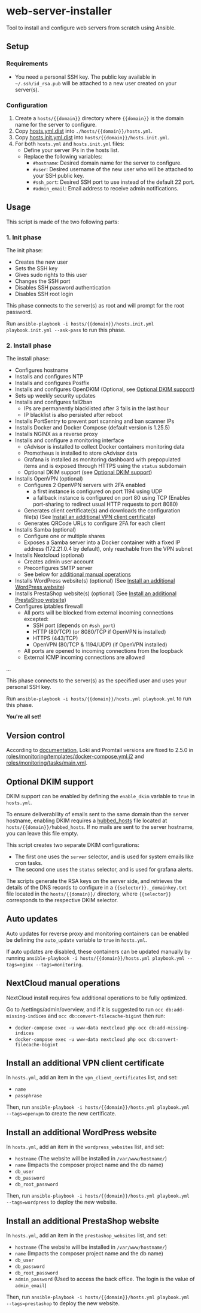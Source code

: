 # web-server-installer

Tool to install and configure web servers from scratch using Ansible.

## Setup

### Requirements

- You need a personal SSH key. The public key available in `~/.ssh/id_rsa.pub` will be attached to a new user created on your server(s).

### Configuration

1. Create a `hosts/{{domain}}` directory where `{{domain}}` is the domain name for the server to configure.
2. Copy [hosts.yml.dist](hosts.yml.dist) into `./hosts/{{domain}}/hosts.yml`.
3. Copy [hosts.init.yml.dist](hosts.init.yml.dist) into `hosts/{{domain}}/hosts.init.yml`.
4. For both `hosts.yml` and `hosts.init.yml` files:
    - Define your server IPs in the hosts list.
    - Replace the following variables:
        - `#hostname`: Desired domain name for the server to configure.
        - `#user`: Desired username of the new user who will be attached to your SSH public key.
        - `#ssh_port`: Desired SSH port to use instead of the default 22 port.
        - `#admin_email`: Email address to receive admin notifications.

## Usage

This script is made of the two following parts:

### 1. Init phase

The init phase:
- Creates the new user
- Sets the SSH key
- Gives sudo rights to this user
- Changes the SSH port
- Disables SSH password authentication
- Disables SSH root login

This phase connects to the server(s) as root and will prompt for the root password.

Run `ansible-playbook -i hosts/{{domain}}/hosts.init.yml playbook.init.yml --ask-pass` to run this phase.

### 2. Install phase

The install phase:
- Configures hostname
- Installs and configures NTP
- Installs and configures Postfix
- Installs and configures OpenDKIM (Optional, see [Optional DKIM support](#Optional-DKIM-support))
- Sets up weekly security updates
- Installs and configures fail2ban
    - IPs are permanently blacklisted after 3 fails in the last hour
    - IP blacklist is also persisted after reboot
- Installs PortSentry to prevent port scanning and ban scanner IPs
- Installs Docker and Docker Compose (default version is 1.25.5)
- Installs NGINX as a reverse proxy
- Installs and configure a monitoring interface
    - cAdvisor is installed to collect Docker containers monitoring data
    - Promotheus is installed to store cAdvisor data
    - Grafana is installed as monitoring dashboard with prepopulated items and is exposed through HTTPS using the `status` subdomain
    - Optional DKIM support (see [Optional DKIM support](#Optional-DKIM-support))
- Installs OpenVPN (optional)
    - Configures 2 OpenVPN servers with 2FA enabled
        - a first instance is configured on port 1194 using UDP
        - a fallback instance is configured on port 80 using TCP (Enables port-sharing to redirect usual HTTP requests to port 8080)
    - Generates client certificate(s) and downloads the configuration file(s) (See [Install an additional VPN client certificate](#install-an-additional-vpn-client-certificate))
    - Generates QRCode URLs to configure 2FA for each client
- Installs Samba (optional)
    - Configure one or multiple shares
    - Exposes a Samba server into a Docker container with a fixed IP address (172.21.0.4 by default), only reachable from the VPN subnet
- Installs Nextcloud (optional)
    - Creates admin user account
    - Preconfigures SMTP server
    - See below for [additional manual operations](#nextcloud-manual-operations)
- Installs WordPress website(s) (optional) (See [Install an additional WordPress website](#install-an-additional-WordPress-website))
- Installs PrestaShop website(s) (optional) (See [Install an additional PrestaShop website](#Install-an-additional-PrestaShop-website))
- Configures iptables firewall
    - All ports will be blocked from external incoming connections excepted:
        - SSH port (depends on `#ssh_port`)
        - HTTP (80/TCP) (or 8080/TCP if OpenVPN is installed)
        - HTTPS (443/TCP)
        - OpenVPN (80/TCP & 1194/UDP) (if OpenVPN installed)
    - All ports are opened to incoming connections from the loopback
    - External ICMP incoming connections are allowed

...

This phase connects to the server(s) as the specified user and uses your personal SSH key.

Run `ansible-playbook -i hosts/{{domain}}/hosts.yml playbook.yml` to run this phase.

**You're all set!**

## Version control

According to [documentation](https://grafana.com/docs/loki/latest/installation/docker/#install-with-docker), Loki and Promtail versions are fixed to 2.5.0 in [roles/monitoring/templates/docker-compose.yml.j2](roles/monitoring/templates/docker-compose.yml.j2) and [roles/monitoring/tasks/main.yml](roles/monitoring/tasks/main.yml).

## Optional DKIM support

DKIM support can be enabled by defining the `enable_dkim` variable to `true` in `hosts.yml`.

To ensure deliverability of emails sent to the same domain than the server hostname, enabling DKIM requires a [hubbed_hosts](https://manpages.debian.org/jessie/exim4-config/exim4-config_files.5.en.html#/etc/exim4/hubbed_hosts) file located at `hosts/{{domain}}/hubbed_hosts`. If no mails are sent to the server hostname, you can leave this file empty.

This script creates two separate DKIM configurations:
- The first one uses the `server` selector, and is used for system emails like cron tasks.
- The second one uses the `status` selector, and is used for grafana alerts.

The scripts generate the RSA keys on the server side, and retrieves the details of the DNS records to configure in a `{{selector}}._domainkey.txt` file located in the `hosts/{{domain}}/` directory, where `{{selector}}` corresponds to the respective DKIM selector.

## Auto updates
Auto updates for reverse proxy and monitoring containers can be enabled be defining the `auto_update` variable to `true` in `hosts.yml`.

If auto updates are disabled, these containers can be updated manually by running `ansible-playbook -i hosts/{{domain}}/hosts.yml playbook.yml --tags=nginx --tags=monitoring`.

## NextCloud manual operations

NextCloud install requires few additional operations to be fully optimized.

Go to /settings/admin/overview, and if it is suggested to run `occ db:add-missing-indices` and `occ db:convert-filecache-bigint` then run:
- `docker-compose exec -u www-data nextcloud php occ db:add-missing-indices`
- `docker-compose exec -u www-data nextcloud php occ db:convert-filecache-bigint`

## Install an additional VPN client certificate

In `hosts.yml`, add an item in the `vpn_client_certificates` list, and set:
- `name`
- `passphrase`

Then, run `ansible-playbook -i hosts/{{domain}}/hosts.yml playbook.yml --tags=openvpn` to create the new certificate.

## Install an additional WordPress website

In `hosts.yml`, add an item in the `wordpress_websites` list, and set:
- `hostname` (The website will be installed in `/var/www/hostname/`)
- `name` (Impacts the composer project name and the db name)
- `db_user`
- `db_password`
- `db_root_password`

Then, run `ansible-playbook -i hosts/{{domain}}/hosts.yml playbook.yml --tags=wordpress` to deploy the new website.

## Install an additional PrestaShop website

In `hosts.yml`, add an item in the `prestashop_websites` list, and set:
- `hostname` (The website will be installed in `/var/www/hostname/`)
- `name` (Impacts the composer project name and the db name)
- `db_user`
- `db_password`
- `db_root_password`
- `admin_password` (Used to access the back office. The login is the value of `admin_email`)

Then, run `ansible-playbook -i hosts/{{domain}}/hosts.yml playbook.yml --tags=prestashop` to deploy the new website.
